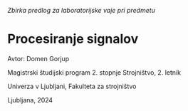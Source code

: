 *Zbirka predlog za laboratorijske vaje pri predmetu*

# Procesiranje signalov

Avtor: Domen Gorjup

Magistrski študijski program 2. stopnje Strojništvo, 2. letnik

Univerza v Ljubljani, 
Fakulteta za strojništvo

Ljubljana, 2024